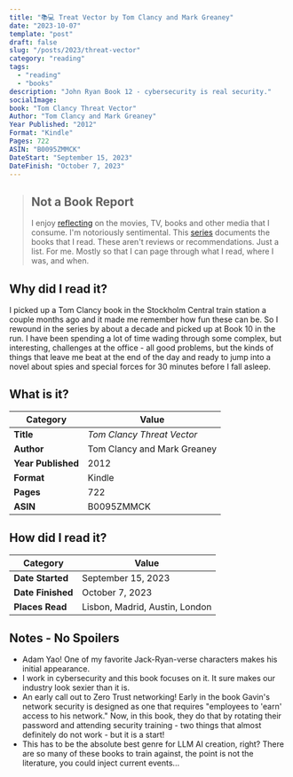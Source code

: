 ```yaml
---
title: "📚💻 Treat Vector by Tom Clancy and Mark Greaney"
date: "2023-10-07"
template: "post"
draft: false
slug: "/posts/2023/threat-vector"
category: "reading"
tags:
  - "reading"
  - "books"
description: "John Ryan Book 12 - cybersecurity is real security."
socialImage:
book: "Tom Clancy Threat Vector"
Author: "Tom Clancy and Mark Greaney"
Year Published: "2012"
Format: "Kindle"
Pages: 722
ASIN: "B0095ZMMCK"
DateStart: "September 15, 2023"
DateFinish: "October 7, 2023"
---
```


> ## Not a Book Report
> I enjoy [reflecting](https://blog.samrhea.com/posts/2019/analyze-media-habits) on the movies, TV, books and other media that I consume. I'm notoriously sentimental. This [series](https://blog.samrhea.com/category/walkthrough) documents the books that I read. These aren't reviews or recommendations. Just a list. For me. Mostly so that I can page through what I read, where I was, and when.

## Why did I read it?
I picked up a Tom Clancy book in the Stockholm Central train station a couple months ago and it made me remember how fun these can be. So I rewound in the series by about a decade and picked up at Book 10 in the run. I have been spending a lot of time wading through some complex, but interesting, challenges at the office - all good problems, but the kinds of things that leave me beat at the end of the day and ready to jump into a novel about spies and special forces for 30 minutes before I fall asleep.

## What is it?
|Category|Value|
|---|---|
|**Title**|*Tom Clancy Threat Vector*|
|**Author**|Tom Clancy and Mark Greaney|
|**Year Published**|2012|
|**Format**|Kindle|
|**Pages**|722|
|**ASIN**|B0095ZMMCK|

## How did I read it?
|Category|Value|
|---|---|
|**Date Started**|September 15, 2023|
|**Date Finished**|October 7, 2023|
|**Places Read**|Lisbon, Madrid, Austin, London|

## Notes - No Spoilers
* Adam Yao! One of my favorite Jack-Ryan-verse characters makes his initial appearance.
* I work in cybersecurity and this book focuses on it. It sure makes our industry look sexier than it is.
* An early call out to Zero Trust networking! Early in the book Gavin's network security is designed as one that requires "employees to 'earn' access to his network." Now, in this book, they do that by rotating their password and attending security training - two things that almost definitely do not work - but it is a start!
* This has to be the absolute best genre for LLM AI creation, right? There are so many of these books to train against, the point is not the literature, you could inject current events...
